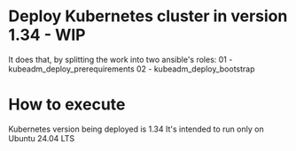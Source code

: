 # Deploy Kubernetes cluster in version 1.34 - WIP
It does that, by splitting the work into two ansible's roles:
01 - kubeadm_deploy_prerequirements
02 - kubeadm_deploy_bootstrap

# How to execute
Kubernetes version being deployed is 1.34
It's intended to run only on Ubuntu 24.04 LTS
